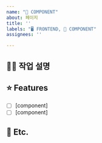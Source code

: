 ```yaml
---
name: "🎁 COMPONENT"
about: 페이지
title: ''
labels: "🖥 FRONTEND, 🎁 COMPONENT"
assignees: ''

---
```


<!-- 제목은 [FE], [BE]를 먼저 써주시고, 설명을 써주세요  -->
<!-- 예시) [BE] admin페이지 수정 -->
<!-- 체크박스 채우기 예시: - [ ]   ->   - [x] -->

<!-- 필수 사항 -->

## 👨‍💻 작업 설명 


## ⭐️ Features

- [ ] [component]
- [ ] [component]

<!-- 선택 사항 -->

## 🏓 Etc.
